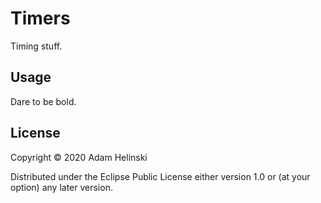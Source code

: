 # Timers

Timing stuff.

## Usage

Dare to be bold.

## License

Copyright © 2020 Adam Helinski

Distributed under the Eclipse Public License either version 1.0 or (at
your option) any later version.
